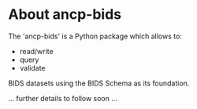 # About ancp-bids
The 'ancp-bids' is a Python package which allows to:
- read/write
- query
- validate

BIDS datasets using the BIDS Schema as its foundation.

... further details to follow soon ...
